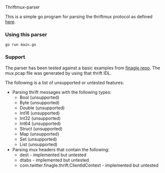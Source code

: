 Thriftmux-parser

This is a simple go program for parsing the thriftmux protocol as defined [here](https://github.com/twitter/finagle/blob/60705fd270a3ef85c2d31ae09626971cb12b77a8/finagle-mux/src/main/scala/com/twitter/finagle/mux/package.scala).

### Using this parser

```
go run main.go
```

### Support

The parser has been tested against a basic examples from [finagle repo](https://github.com/twitter/finagle/blob/develop/finagle-thriftmux/src/test/thrift/testservice.thrift). The mux.pcap file was generated by using that thrift IDL.

The following is a list of unsupported or untested features:
- Parsing thrift messages with the following types:
  - Bool (unsupported)
  - Byte (unsupported)
  - Double (unsupported)
  - Int16 (unsupported)
  - Int32 (unsupported)
  - Int64 (unsupported)
  - Struct (unsupported)
  - Map (unsupported)
  - Set (unsupported)
  - List (unsupported)
- Parsing mux headers that contain the following:
  - dest - implemented but untested
  - dtabs - implemented but untested
  - com.twitter.finagle.thrift.ClientIdContext - implemented but untested

